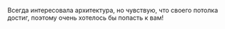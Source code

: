 Всегда  интересовала архитектура, но чувствую, что своего потолка достиг, 
поэтому очень хотелось бы попасть к вам!
